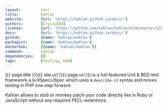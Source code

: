 ```yaml
---
layout:         tool
title:          Kahlan
website:        {url: 'https://kahlan.github.io/docs/'} 
authors:        [CrysaLEAD]
license:        {url: 'https://github.com/kahlan/kahlan/blob/master/LICENSE.txt', label: 'MIT'} 
docs:           {url: 'https://kahlan.github.io/docs/'} 
github:         {name: 'kahlan/kahlan'} 
packagist:      {name: 'kahlan/kahlan'}
dockerhub:      [{name: 'kahlan/kahlan'}]
command:        kahlan
dependencies:   []
tags:           [testing, bdd]
---
```


[{{ page.title }}]({{ site.url }}{{ page.url }}) is a full-featured Unit & BDD test framework a la RSpec/JSpec 
which uses a `describe-it` syntax and moves testing in PHP one step forward.

<!--more--> 

Kahlan allows to stub or monkey patch your code directly like in Ruby or JavaScript without any required PECL-extentions.
